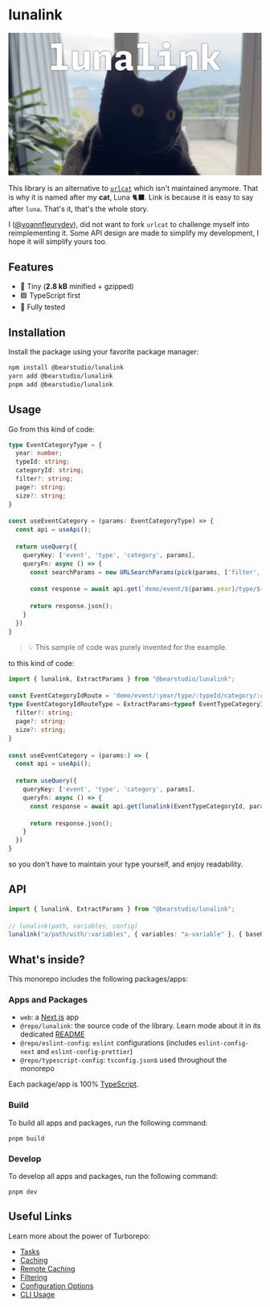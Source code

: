 # lunalink

![luna the cat with the title lunalink on her head](./apps/web/public/lunalink.jpeg)

This library is an alternative to [`urlcat`](https://github.com/balazsbotond/urlcat)
which isn't maintained anymore. That is why it is named after my **cat**, Luna 🐈‍⬛.
Link is because it is easy to say after `luna`. That's it, that's the whole story.

I ([@yoannfleurydev](https://github.com/yoannfleurydev)), did not want to fork
`urlcat` to challenge myself into reimplementing it. Some API design are made to
simplify my development, I hope it will simplify yours too.

## Features

- 🤏 Tiny (**2.8 kB** minified + gzipped)
- 🟦 TypeScript first
- 🧪 Fully tested

## Installation

Install the package using your favorite package manager:

```sh
npm install @bearstudio/lunalink
yarn add @bearstudio/lunalink
pnpm add @bearstudio/lunalink
```

## Usage

Go from this kind of code:

```ts
type EventCategoryType = {
  year: number;
  typeId: string;
  categoryId: string;
  filter?: string;
  page?: string;
  size?: string;
}

const useEventCategory = (params: EventCategoryType) => {
  const api = useApi();

  return useQuery({
    queryKey: ['event', 'type', 'category', params],
    queryFn: async () => {
      const searchParams = new URLSearchParams(pick(params, ['filter', 'page', 'size']));

      const response = await api.get(`demo/event/${params.year}/type/${params.typeId}/category/${params.categoryId}?${searchParams.toString()}`);

      return response.json();
    }
  })
}
```

> 💡 This sample of code was purely invented for the example.

to this kind of code:

```ts
import { lunalink, ExtractParams } from "@bearstudio/lunalink";

const EventCategoryIdRoute = 'demo/event/:year/type/:typeId/category/:categoryId'
type EventCategoryIdRouteType = ExtractParams<typeof EventTypeCategoryId> & {
  filter?: string;
  page?: string;
  size?: string;
}

const useEventCategory = (params:) => {
  const api = useApi();

  return useQuery({
    queryKey: ['event', 'type', 'category', params],
    queryFn: async () => {
      const response = await api.get(lunalink(EventTypeCategoryId, params));

      return response.json();
    }
  })
}
```

so you don't have to maintain your type yourself, and enjoy readability.

## API

```ts
import { lunalink, ExtractParams } from "@bearstudio/lunalink";

// lunalink(path, variables, config)
lunalink("a/path/with/:variables", { variables: "a-variable" }, { baseURL: "https://example.org" })
```

## What's inside?

This monorepo includes the following packages/apps:

### Apps and Packages

- `web`: a [Next.js](https://nextjs.org/) app
- `@repo/lunalink`: the source code of the library. Learn mode about it in its dedicated [README](./packages/lunalink/README.md)
- `@repo/eslint-config`: `eslint` configurations (includes `eslint-config-next` and `eslint-config-prettier`)
- `@repo/typescript-config`: `tsconfig.json`s used throughout the monorepo

Each package/app is 100% [TypeScript](https://www.typescriptlang.org/).

### Build

To build all apps and packages, run the following command:

```
pnpm build
```

### Develop

To develop all apps and packages, run the following command:

```
pnpm dev
```

## Useful Links

Learn more about the power of Turborepo:

- [Tasks](https://turbo.build/repo/docs/core-concepts/monorepos/running-tasks)
- [Caching](https://turbo.build/repo/docs/core-concepts/caching)
- [Remote Caching](https://turbo.build/repo/docs/core-concepts/remote-caching)
- [Filtering](https://turbo.build/repo/docs/core-concepts/monorepos/filtering)
- [Configuration Options](https://turbo.build/repo/docs/reference/configuration)
- [CLI Usage](https://turbo.build/repo/docs/reference/command-line-reference)
